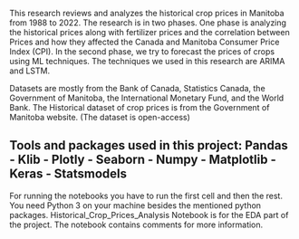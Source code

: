 This research reviews and analyzes the historical crop prices in Manitoba from 1988 to 2022. 
The research is in two phases. One phase is analyzing the historical prices along with fertilizer prices and the correlation between 
Prices and how they affected the Canada and Manitoba Consumer Price Index (CPI). 
In the second phase, we try to forecast the prices of crops using ML techniques. 
The techniques we used in this research are ARIMA and LSTM.

Datasets are mostly from the Bank of Canada, Statistics Canada, the Government of Manitoba, the International Monetary Fund, and the World Bank. 
The Historical dataset of crop prices is from the Government of Manitoba website. (The dataset is open-access)

Tools and packages used in this project: 
Pandas - Klib - Plotly - Seaborn - Numpy - Matplotlib - Keras - Statsmodels
------------------------------------------------------

For running the notebooks you have to run the first cell and then the rest. You need Python 3 on your machine besides the mentioned python
packages. 
Historical_Crop_Prices_Analysis Notebook is for the EDA part of the project. The notebook contains comments for more information. 


